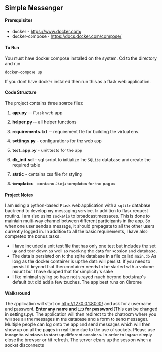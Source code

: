 
## Simple Messenger


#### Prerequisites

- docker - https://www.docker.com/
- docker-compose - https://docs.docker.com/compose/

#### To Run

You must have docker compose installed on the system. Cd to the directory  and run
```
docker-compose up
```
If you dont have docker installed then run this as a flask web application. 


#### Code Structure

The project contains three source files:
1. **app.py** -- `Flask` web app

2. **helper.py** -- all helper functions

3. **requirements.txt** -- requirement file for building the virtual env.

4. **settings.py** - configurations for the web app

5. **test_app.py** - unit tests for the app

6. **db_init.sql** - sql script to initialize the `SQLite` database and create the required table

7. **static** - contains css file for styling

8. **templates** - contains `Jinja` templates for the pages


#### Project Notes

I am using a python-based `Flask` web application with a `sqlite` database back-end to develop my messaging service.
In addition to flask request routing, I am also using `socketio` to broadcast messages. This is done to maintain multi-way
channel between different participants in the app. So when one user sends a message, it should propagate to all the
other users currently logged in. In addition to all the basic requirements, I have also completed the bonus tasks. 
- I have included a unit test file that has only one test but includes the set up and tear down as well as mocking the data
for session and database.
- The data is persisted on to the sqlite database in a file called `main.db` As long as the docker container is up the 
data will persist. If you need to persist it beyond that then container needs to be started with a volume mount but I
have skipped that for simplicity's sake
- I like minimal styling so have not strayed much beyond bootstrap's default but did add a few touches. The app best 
runs on Chrome

#### Walkaround

The application will start on http://127.0.0.1:8000/ and ask for a username and password. **Enter any name and `123`
for password** (This can be changed in settings.py). The application will then redirect to the chatroom where you will
see all the messages in the database and a form to send messages. Multiple people can log onto the app and send messages
which will then show up on all the pages in real-time due to the use of sockets. Please use incognito windows to start
up different sessions. In order to logout simply close the browser or hit refresh. The server clears up the session when
a socket disconnects